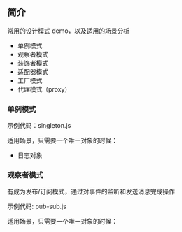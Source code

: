 ## 简介

常用的设计模式 demo，以及适用的场景分析

- 单例模式
- 观察者模式
- 装饰者模式
- 适配器模式
- 工厂模式
- 代理模式（proxy）

### 单例模式

示例代码：singleton.js

适用场景，只需要一个唯一对象的时候：

- 日志对象

### 观察者模式

有成为发布/订阅模式，通过对事件的监听和发送消息完成操作

示例代码: pub-sub.js

适用场景，只需要一个唯一对象的时候：
